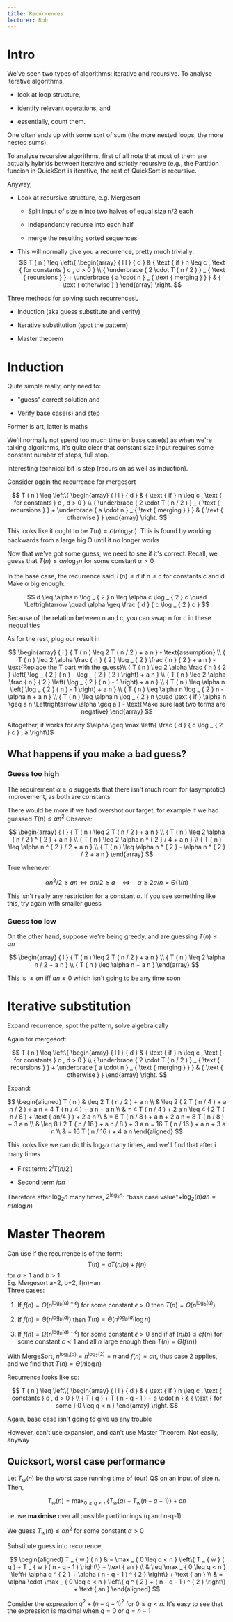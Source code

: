 ```yaml
---
title: Recurrences
lecturer: Rob
---
```


# Intro

We've seen two types of algorithms: iterative and recursive. To analyse
iterative algorithms,

- look at loop structure,

- identify relevant operations, and

- essentially, count them.

One often ends up with some sort of sum (the more nested loops, the more
nested sums).

To analyse recursive algorithms, first of all note that most of them are
actually hybrids between iterative and strictly recursive (e.g., the
Partition funcion in QuickSort is iterative, the rest of QuickSort is
recursive.

Anyway,

- Look at recursive structure, e.g. Mergesort

  - Split input of size n into two halves of equal size n/2 each

  - Independently recurse into each half

  - merge the resulting sorted sequences

- This will normally give you a recurrence, pretty much trivially:
  $$
  T ( n ) \leq \left\{ \begin{array} { l l } { d } & { \text { if } n \leq c , \text { for constants } c , d > 0 } \\ { \underbrace { 2 \cdot T ( n / 2 ) } _ { \text { recursions } } + \underbrace { a \cdot n } _ { \text { merging } } } & { \text { otherwise } } \end{array} \right.
  $$

Three methods for solving such recurrencesL

- Induction (aka guess substitute and verify)

- Iterative substitution (spot the pattern)

- Master theorem

# Induction

Quite simple really, only need to:

- "guess" correct solution and

- Verify base case(s) and step

Former is art, latter is maths

We'll normally not spend too much time on base case(s) as when we're
talking algorithms, it's quite clear that constant size input requires
some constant number of steps, full stop.

Interesting technical bit is step (recursion as well as induction).

Consider again the recurrence for mergesort

$$
T ( n ) \leq \left\{ \begin{array} { l l } { d } & { \text { if } n \leq c , \text { for constants } c , d > 0 } \\ { \underbrace { 2 \cdot T ( n / 2 ) } _ { \text { recursions } } + \underbrace { a \cdot n } _ { \text { merging } } } & { \text { otherwise } } \end{array} \right.
$$

This looks like it ought to be $T(n)=\mathcal{O}(n\log_2n)$. This is
found by working backwards from a large big O until it no longer works

Now that we've got some guess, we need to see if it's correct.
Recall, we guess that $T(n)\leqslant \alpha n\log_2n$ for some constant
$\alpha>0$

In the base case, the recurrence said $T(n)\leqslant d$ if
$n\leqslant c$ for constants c and d. Make $\alpha$ big enough:

$$
d \leq \alpha n \log _ { 2 } n \leq \alpha c \log _ { 2 } c \quad \Leftrightarrow \quad \alpha \geq \frac { d } { c \log _ { 2 } c }
$$

Because of the relation between n and c, you can swap n for c in these
inequalities

As for the rest, plug our result in

$$
\begin{array} { l } { T ( n ) \leq 2 T ( n / 2 ) + a n } - \text{assumption} \\ { T ( n ) \leq 2 \alpha \frac { n } { 2 } \log _ { 2 } \frac { n } { 2 } + a n }  - \text{Replace the T part with the guess}\\ { T ( n ) \leq 2 \alpha \frac { n } { 2 } \left( \log _ { 2 } ( n ) - \log _ { 2 } ( 2 ) \right) + a n } \\ { T ( n ) \leq 2 \alpha \frac { n } { 2 } \left( \log _ { 2 } ( n ) - 1 \right) + a n } \\ { T ( n ) \leq \alpha n \left( \log _ { 2 } ( n ) - 1 \right) + a n } \\ { T ( n ) \leq \alpha n \log _ { 2 } n - \alpha n + a n } \\ { T ( n ) \leq \alpha n \log _ { 2 } n \quad \text { if } \alpha n \geq a n \Leftrightarrow \alpha \geq a } - \text{Make sure last two terms are negative} \end{array}
$$

Altogether, it works for any
$\alpha \geq \max \left\{ \frac { d } { c \log _ { 2 } c } , a \right\}$

## What happens if you make a bad guess?

### Guess too high

The requirement $\alpha\geqslant a$ suggests that there isn't much room
for (asymptotic) improvement, as both are constants

There would be more if we had overshot our target, for example if we had
guessed $T(n)\leqslant \alpha n^2$
Observe:

$$
\begin{array} { l } { T ( n ) \leq 2 T ( n / 2 ) + a n } \\ { T ( n ) \leq 2 \alpha ( n / 2 ) ^ { 2 } + a n } \\ { T ( n ) \leq 2 \alpha n ^ { 2 } / 4 + a n } \\ { T ( n ) \leq \alpha n ^ { 2 } / 2 + a n } \\ { T ( n ) \leq \alpha n ^ { 2 } - \alpha n ^ { 2 } / 2 + a n } \end{array}
$$

True whenever

$$
\alpha n ^ { 2 } / 2 \geq a n \Leftrightarrow \alpha n / 2 \geq a \quad \Leftrightarrow \quad \alpha \geq 2 a / n = \Theta ( 1 / n )
$$

This isn't really any restriction for a constant $\alpha$. If you see
something like this, try again with smaller guess

### Guess too low

On the other hand, suppose we're being greedy, and are guessing
$T(n)\leqslant \alpha n$

$$
\begin{array} { l } { T ( n ) \leq 2 T ( n / 2 ) + a n } \\ { T ( n ) \leq 2 \alpha n / 2 + a n } \\ { T ( n ) \leq \alpha n + a n } \end{array}
$$

This is $\leqslant \alpha n$ iff $an\leqslant 0$ which isn't going to be
any time soon

# Iterative substitution

Expand recurrence, spot the pattern, solve algebraically

Again for mergesort:

$$
T ( n ) \leq \left\{ \begin{array} { l l } { d } & { \text { if } n \leq c , \text { for constants } c , d > 0 } \\ { \underbrace { 2 \cdot T ( n / 2 ) } _ { \text { recursions } } + \underbrace { a \cdot n } _ { \text { merging } } } & { \text { otherwise } } \end{array} \right.
$$

Expand:

$$
\begin{aligned} T ( n ) & \leq 2 T ( n / 2 ) + a n \\ & \leq 2 ( 2 T ( n / 4 ) + a n / 2 ) + a n = 4 T ( n / 4 ) + a n + a n \\ & = 4 T ( n / 4 ) + 2 a n \leq 4 ( 2 T ( n / 8 ) + \text { an/4 } ) + 2 a n \\ & = 8 T ( n / 8 ) + a n + 2 a n = 8 T ( n / 8 ) + 3 a n \\ & \leq 8 ( 2 T ( n / 16 ) + a n / 8 ) + 3 a n = 16 T ( n / 16 ) + a n + 3 a n \\ & = 16 T ( n / 16 ) + 4 a n \end{aligned}
$$

This looks like we can do this $\log_2n$ many times, and we'll find that
after i many times

- First term: $2^iT(n/2^i)$

- Second term $ian$

Therefore after $\log_2n$ many times, $2^{\log_2n}\cdot$ \"base case
value\"+$\log_2(n)an=\mathcal{O}(n\log n)$

# Master Theorem

Can use if the recurrence is of the form: $$T(n) = aT(n/b) + f (n)$$ for
$a\geqslant 1$ and $b>1$\
Eg. Mergesort a=2, b=2, f(n)=an\
Three cases:

1.  If
    $f ( n ) = O \left( n ^ { \log _ { b } ( a ) - \epsilon } \right)$
    for some constant $\epsilon > 0$ then
    $T ( n ) = \Theta \left( n ^ { \log _ { b } ( a ) } \right)$

2.  If $f ( n ) = \Theta \left( n ^ { \log _ { b } ( a ) } \right)$ then
    $T ( n ) = \Theta \left( n ^ { \log _ { b } ( a ) } \log n \right)$

3.  If
    $f ( n ) = \Omega \left( n ^ { \log _ { b } ( a ) + \epsilon } \right)$
    for some constant $\epsilon > 0$ and if af
    $( n / b ) \leq c f ( n )$ for some constant $c < 1$ and all $n$
    large enough then $T ( n ) = \Theta ( f ( n ) )$

With MergeSort,
$n ^ { \log _ { b } ( a ) } = n ^ { \log _ { 2 } ( 2 ) } = n$ and
$f ( n ) = a n ,$ thus case 2 applies, and we find that
$T ( n ) = \Theta ( n \log n )$

Recurrence looks like so:

$$
T ( n ) \leq \left\{ \begin{array} { l l } { d } & { \text { if } n \leq c , \text { constants } c , d > 0 } \\ { T ( q ) + T ( n - q - 1 ) + a \cdot n } & { \text { for some } 0 \leq q < n } \end{array} \right.
$$

Again, base case isn't going to give us any trouble

However, can't use expansion, and can't use Master Theorem. Not easily,
anyway

## Quicksort, worst case performance

Let $T_w(n)$ be the worst case running time of (our) QS on an input of
size n. Then,

$$
T _ { w } ( n ) = \max _ { 0 \leq q < n } \left\{ T _ { w } ( q ) + T _ { w } ( n - q - 1 ) \right\} + a n
$$

i.e. we **maximise** over all possible partitionings (q and n-q-1)

We guess $T_w(n)\leqslant \alpha n^2$ for some constant $\alpha>0$

Substitute guess into recurrence:

$$
\begin{aligned} T _ { w } ( n ) & = \max _ { 0 \leq q < n } \left\{ T _ { w } ( q ) + T _ { w } ( n - q - 1 ) \right\} + \text { an } \\ & \leq \max _ { 0 \leq q < n } \left\{ \alpha q ^ { 2 } + \alpha ( n - q - 1 ) ^ { 2 } \right\} + \text { an } \\ & = \alpha \cdot \max _ { 0 \leq q < n } \left\{ q ^ { 2 } + ( n - q - 1 ) ^ { 2 } \right\} + \text { an } \end{aligned}
$$

Consider the expression $q ^ { 2 } + ( n - q - 1 ) ^ { 2 }$ for
$0\leqslant q< n$. It's easy to see that the expression is maximal when
$q=0$ or $q=n-1$
